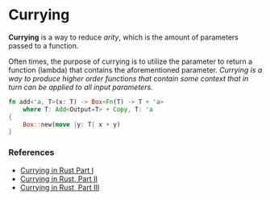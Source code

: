 # Currying

**Currying** is a way to reduce *arity*, which is the amount of parameters passed to a function. 

Often times, the purpose of currying is to utilize the parameter to return a function (lambda) that contains the aforementioned parameter. *Currying is a way to produce higher order functions that contain some context that in turn can be applied to all input parameters.*

```rust
fn add<'a, T>(x: T) -> Box<Fn(T) -> T + 'a>
    where T: Add<Output=T> + Copy, T: 'a
{
    Box::new(move |y: T| x + y)
}
```

### References

* [Currying in Rust Part I](https://hashnode.com/post/currying-in-rust-cjpfb0i2z00cm56s2aideuo4z)
* [Currying in Rust, Part II](https://hashnode.com/post/currying-in-rust-part-2-a-glimpse-of-generics-cjphbgun90025pms241ggh3d9)
* [Currying in Rust, Part III](https://hashnode.com/post/currying-in-rust-part-3-the-circle-of-life-aka-why-borrowchecker-why-cjq3z1dd800dknds1sls4dqav)